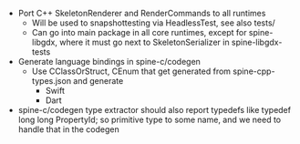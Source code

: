 - Port C++ SkeletonRenderer and RenderCommands to all runtimes
    - Will be used to snapshottesting via HeadlessTest, see also tests/
    - Can go into main package in all core runtimes, except for spine-libgdx, where it must go next to SkeletonSerializer in spine-libgdx-tests
- Generate language bindings in spine-c/codegen
    - Use CClassOrStruct, CEnum that get generated from spine-cpp-types.json and generate
        - Swift
        - Dart
- spine-c/codegen type extractor should also report typedefs like typedef long long PropertyId; so primitive type to some name, and we need to handle that in the codegen